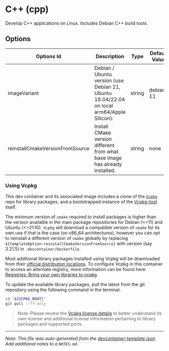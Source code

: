 
# C++ (cpp)

Develop C++ applications on Linux. Includes Debian C++ build tools.

## Options

| Options Id | Description | Type | Default Value |
|-----|-----|-----|-----|
| imageVariant | Debian / Ubuntu version (use Debian 11, Ubuntu 18.04/22.04 on local arm64/Apple Silicon): | string | debian-11 |
| reinstallCmakeVersionFromSource | Install CMake version different from what base image has already installed. | string | none |

### Using Vcpkg

This dev container and its associated image includes a clone of the [`Vcpkg`](https://github.com/microsoft/vcpkg) repo for library packages, and a bootstrapped instance of the [Vcpkg-tool](https://github.com/microsoft/vcpkg-tool) itself.

The minimum version of `cmake` required to install packages is higher than the version available in the main package repositories for Debian (<=11) and Ubuntu (<=21.10).  `Vcpkg` will download a compatible version of `cmake` for its own use if that is the case (on x86_64 architectures), however you can opt to reinstall a different version of `cmake` globally by replacing `${templateOption:reinstallCmakeVersionFromSource}` with version (say 3.21.5) in `.devcontainer/Dockerfile`. 

Most additional library packages installed using Vcpkg will be downloaded from their [official distribution locations](https://github.com/microsoft/vcpkg#security). To configure Vcpkg in this container to access an alternate registry, more information can be found here: [Registries: Bring your own libraries to vcpkg](https://devblogs.microsoft.com/cppblog/registries-bring-your-own-libraries-to-vcpkg/).

To update the available library packages, pull the latest from the git repository using the following command in the terminal:

```sh
cd "${VCPKG_ROOT}"
git pull --ff-only
```

> Note: Please review the [Vcpkg license details](https://github.com/microsoft/vcpkg#license) to better understand its own license and additional license information pertaining to library packages and supported ports.

---

_Note: This file was auto-generated from the [devcontainer-template.json](https://github.com/devcontainers/templates/blob/main/src/cpp/devcontainer-template.json).  Add additional notes to a `NOTES.md`._
